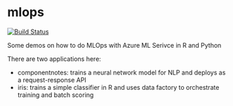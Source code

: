 # mlops

[![Build Status](https://dev.azure.com/nihil0/MLOps/_apis/build/status/nihil0.mlops?branchName=master)](https://dev.azure.com/nihil0/MLOps/_build/latest?definitionId=3&branchName=master)

Some demos on how to do MLOps with Azure ML Serivce in R and Python

There are two applications here:

- componentnotes: trains a neural network model for NLP and deploys as a request-response API
- iris: trains a simple classifier in R and uses data factory to orchestrate training and batch scoring